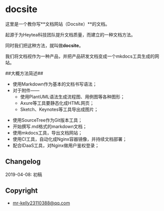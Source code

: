 # docsite

这里是一个教你写**文档网站（Docsite）**的文档。

起源于为Heytea科技团队提升文档质量，而建立的一种文档方法。

同时我们把这种方法，就叫做**docsite**。

我们将文档视作为一种产品，并把产品研发文档变成一个mkdocs工具生成的网站。

##大概方法简述##

* 使用Markdown作为基本的文档书写语法；
* 对于附件——
    - 使用PlantUML语法生成流程图、用例图等各种图形；
    - Axure等工具要静态化成HTML网页；
    - Sketch、Keynotes等工具导出成图片；
- 使用SourceTree作为Git版本工具；
- 开始撰写.md格式的markdown文档；
- 使用mkdocs工具，导出文档网站；
- 使用CI工具，自动化成Nginx容器镜像，并持续文档部署；
- 配合IDaaS工具，对Nginx做用户鉴权登录；

## Changelog

2019-04-08: 初稿


## Copyright

* [mr-kelly](https://github.com/mr-kelly)<23110388@qq.com>
